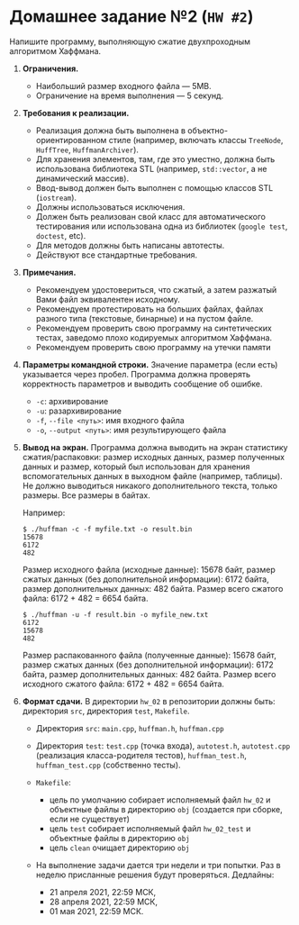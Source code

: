 # Домашнее задание №2 (`HW #2`)

Напишите программу, выполняющую сжатие двухпроходным алгоритмом Хаффмана.

1. **Ограничения.**
   * Наибольший размер входного файла — 5MB.
   * Ограничение на время выполнения — 5 секунд.

2. **Требования к реализации.**
   * Реализация должна быть выполнена в объектно-ориентированном стиле (например, включать классы `TreeNode`, `HuffTree`, `HuffmanArchiver`).
   * Для хранения элементов, там, где это уместно, должна быть использована библиотека STL (например, `std::vector`, а не динамический массив).
   * Ввод-вывод должен быть выполнен с помощью классов STL (`iostream`).
   * Должны использоваться исключения.
   * Должен быть реализован свой класс для автоматического тестирования или использована одна из библиотек (`google test`, `doctest`, etc).
   * Для методов должны быть написаны автотесты.
   * Действуют все стандартные требования.
3. **Примечания.**
   * Рекомендуем удостовериться, что сжатый, а затем разжатый Вами файл эквивалентен исходному.
   * Рекомендуем протестировать на больших файлах, файлах разного типа (текстовые, бинарные) и на пустом файле.
   * Рекомендуем проверить свою программу на синтетических тестах, заведомо плохо кодируемых алгоритмом Хаффмана.
   * Рекомендуем проверить свою программу на утечки памяти
4. **Параметры командной строки.** Значение параметра (если есть) указывается через пробел. Программа должна проверять корректность параметров и выводить сообщение об ошибке.
   * `-c`: архивирование
   * `-u`: разархивирование
   * `-f`, `--file <путь>`: имя входного файла
   * `-o`, `--output <путь>`: имя результирующего файла
5. **Вывод на экран.**
   Программа должна выводить на экран статистику сжатия/распаковки: размер исходных данных, размер полученных данных
   и размер, который был использован для хранения вспомогательных данных в выходном файле (например, таблицы).
   Не должно выводиться никакого дополнительного текста, только размеры. Все размеры в байтах.

   Например:
   ```
   $ ./huffman -c -f myfile.txt -o result.bin
   15678
   6172
   482
   ```

   Размер исходного файла (исходные данные): 15678 байт, размер сжатых данных (без дополнительной информации):
   6172 байта, размер дополнительных данных: 482 байта. Размер всего сжатого файла: 6172 + 482 = 6654 байта.
   ```
   $ ./huffman -u -f result.bin -o myfile_new.txt
   6172
   15678
   482
   ```
   Размер распакованного файла (полученные данные): 15678 байт, размер сжатых данных (без дополнительной информации):
   6172 байта, размер дополнительных данных: 482 байта. Размер всего исходного сжатого файла: 6172 + 482 = 6654 байта.

6. **Формат сдачи.**
   В директории `hw_02` в репозитории должны быть: директория `src`, директория `test`, `Makefile`.
   * Директория `src`: `main.cpp`, `huffman.h`, `huffman.cpp`
   * Директория `test`: `test.cpp` (точка входа), `autotest.h`, `autotest.cpp` (реализация класса-родителя тестов), `huffman_test.h`, `huffman_test.cpp` (собственно тесты).
   * `Makefile`:
	 * цель по умолчанию собирает исполняемый файл `hw_02` и объектные файлы в директорию `obj` (создается при сборке, если не существует)
	 * цель `test` собирает исполняемый файл `hw_02_test` и объектные файлы в директорию `obj`
	 * цель `clean` очищает директорию `obj`

   * На выполнение задачи дается три недели и три попытки. Раз в неделю присланные решения будут проверяться.
     Дедлайны:
     * 21 апреля 2021, 22:59 МСК,
     * 28 апреля 2021, 22:59 МСК,
     * 01 мая 2021, 22:59 МСК.

